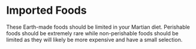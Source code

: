 # Imported Foods

These Earth-made foods should be limited in your Martian diet.  Perishable foods should be extremely rare while non-perishable foods should be limited as they will likely be more expensive and have a small selection.
